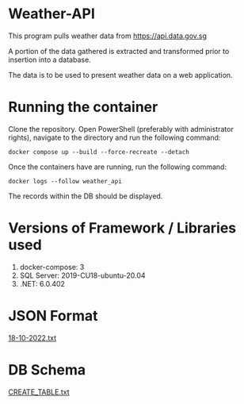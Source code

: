# Weather-API

This program pulls weather data from https://api.data.gov.sg

A portion of the data gathered is extracted and transformed prior to insertion into a database.

The data is to be used to present weather data on a web application.

# Running the container
Clone the repository. Open PowerShell (preferably with administrator rights), navigate to the directory and run the following command:

`docker compose up --build --force-recreate --detach`

Once the containers have are running, run the following command:

`docker logs --follow weather_api`

The records within the DB should be displayed.

# Versions of Framework / Libraries used

1. docker-compose: 3
2. SQL Server: 2019-CU18-ubuntu-20.04
3. .NET: 6.0.402

# JSON Format
[18-10-2022.txt](https://github.com/vms3-demo-purpose/Weather-API/files/9816764/18-10-2022.txt)

# DB Schema
[CREATE_TABLE.txt](https://github.com/vms3-demo-purpose/Weather-API/files/9816766/CREATE_TABLE.txt)

